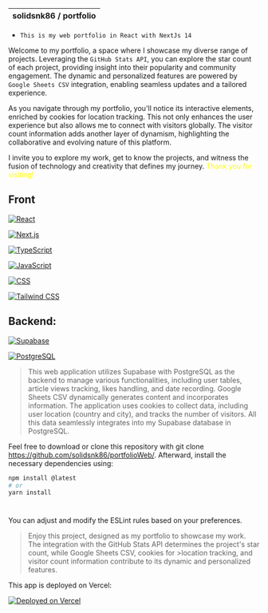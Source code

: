 <div align="center">

| solidsnk86 / portfolio |
| ---------------------- |

</div>

- `This is my web portfolio in React with NextJs 14`

Welcome to my portfolio, a space where I showcase my diverse range of projects. Leveraging the `GitHub Stats API`, you can explore the star count of each project, providing insight into their popularity and community engagement. The dynamic and personalized features are powered by `Google Sheets CSV` integration, enabling seamless updates and a tailored experience.

As you navigate through my portfolio, you'll notice its interactive elements, enriched by cookies for location tracking. This not only enhances the user experience but also allows me to connect with visitors globally. The visitor count information adds another layer of dynamism, highlighting the collaborative and evolving nature of this platform.

I invite you to explore my work, get to know the projects, and witness the fusion of technology and creativity that defines my journey. <span style="color:yellow">Thank you for visiting!</span>

## Front

[![React](https://img.shields.io/badge/React-%2320232a.svg?style=for-the-badge&logo=react&logoColor=%2361DAFB)](https://reactjs.org/)

[![Next.js](https://img.shields.io/badge/Next.js-%23000000.svg?style=for-the-badge&logo=next.js&logoColor=white)](https://nextjs.org/)

[![TypeScript](https://img.shields.io/badge/TypeScript-%23007ACC.svg?style=for-the-badge&logo=typescript&logoColor=white)](https://www.typescriptlang.org/)

[![JavaScript](https://img.shields.io/badge/JavaScript-%23F7DF1E.svg?style=for-the-badge&logo=javascript&logoColor=black)](https://developer.mozilla.org/en-US/docs/Web/JavaScript)

[![CSS](https://img.shields.io/badge/CSS-%231572B6.svg?style=for-the-badge&logo=css3&logoColor=white)](https://developer.mozilla.org/en-US/docs/Web/CSS)

[![Tailwind CSS](https://img.shields.io/badge/Tailwind%20CSS-%2338B2AC.svg?style=for-the-badge&logo=tailwind-css&logoColor=white)](https://tailwindcss.com/)

## Backend:

[![Supabase](https://img.shields.io/badge/Supabase-3540C8.svg?style=for-the-badge&logo=supabase&logoColor=white)](https://supabase.io/)

[![PostgreSQL](https://img.shields.io/badge/PostgreSQL-%23336791.svg?style=for-the-badge&logo=postgresql&logoColor=white)](https://www.postgresql.org/)

> This web application utilizes Supabase with PostgreSQL as the backend to manage various functionalities, including user tables, article views tracking, likes handling, and date recording. Google Sheets CSV dynamically generates content and incorporates information. The application uses cookies to collect data, including user location (country and city), and tracks the number of visitors. All this data seamlessly integrates into my Supabase database in PostgreSQL.

Feel free to download or clone this repository with git clone https://github.com/solidsnk86/portfolioWeb/. Afterward, install the necessary dependencies using:

```bash
npm install @latest
# or
yarn install
```

#

You can adjust and modify the ESLint rules based on your preferences.

> Enjoy this project, designed as my portfolio to showcase my work. The integration with the GitHub Stats API determines the project's star count, while Google Sheets CSV, cookies for >location tracking, and visitor count information contribute to its dynamic and personalized features.

This app is deployed on Vercel:

[![Deployed on Vercel](https://img.shields.io/badge/Vercel-Deployed-0076FF.svg?logo=vercel&logoColor=white)](https://neotecs.vercel.app/)
